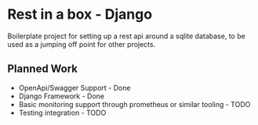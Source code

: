 # Rest in a box - Django   
Boilerplate project for setting up a rest api around a sqlite database, to be used as a jumping off point for other projects.

## Planned Work
- OpenApi/Swagger Support - Done 
- Django Framework - Done
- Basic monitoring support through prometheus or similar tooling - TODO
- Testing integration - TODO
